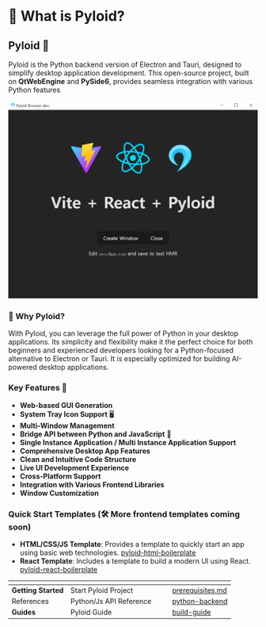 # 💎 What is Pyloid?

## Pyloid 👋

Pyloid is the Python backend version of Electron and Tauri, designed to simplify desktop application development. This open-source project, built on **QtWebEngine** and **PySide6**, provides seamless integration with various Python features

![example_image](example.png)

### 🚀 Why Pyloid?

With Pyloid, you can leverage the full power of Python in your desktop applications. Its simplicity and flexibility make it the perfect choice for both beginners and experienced developers looking for a Python-focused alternative to Electron or Tauri. It is especially optimized for building AI-powered desktop applications.

### Key Features 🚀

- **Web-based GUI Generation**
- **System Tray Icon Support** 🖥️
- **Multi-Window Management**
- **Bridge API between Python and JavaScript** 🌉
- **Single Instance Application / Multi Instance Application Support**
- **Comprehensive Desktop App Features**
- **Clean and Intuitive Code Structure**
- **Live UI Development Experience**
- **Cross-Platform Support**
- **Integration with Various Frontend Libraries**
- **Window Customization**

### Quick Start Templates (🛠️ More frontend templates coming soon)

- **HTML/CSS/JS Template**: Provides a template to quickly start an app using basic web technologies. [pyloid-html-boilerplate](https://github.com/pyloid/pyloid-html-boilerplate)
- **React Template**: Includes a template to build a modern UI using React. [pyloid-react-boilerplate](https://github.com/pyloid/pyloid-react-boilerplate)

<table data-view="cards"><thead><tr><th></th><th></th><th data-hidden data-card-cover data-type="files"></th><th data-hidden></th><th data-hidden data-card-target data-type="content-ref"></th></tr></thead><tbody><tr><td><strong>Getting Started</strong></td><td>Start Pyloid Project</td><td></td><td></td><td><a href="getting-started/prerequisites.md">prerequisites.md</a></td></tr><tr><td>References</td><td>Python/Js API Reference</td><td></td><td></td><td><a href="api/python-backend/">python-backend</a></td></tr><tr><td><strong>Guides</strong></td><td>Pyloid Guide</td><td></td><td></td><td><a href="guides/build-guide/">build-guide</a></td></tr></tbody></table>
